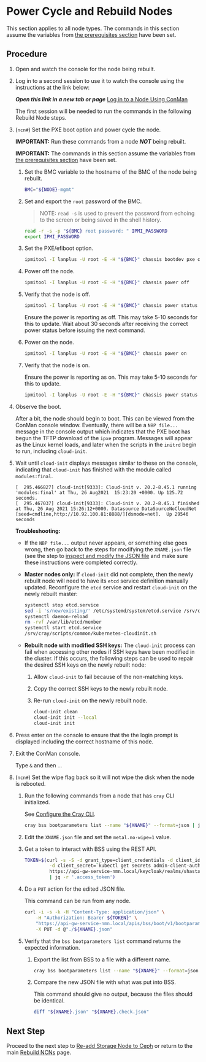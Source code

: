 # Power Cycle and Rebuild Nodes

This section applies to all node types. The commands in this section assume the variables from [the prerequisites section](Rebuild_NCNs.md#Prerequisites) have been set.

## Procedure

1. Open and watch the console for the node being rebuilt.

1. Log in to a second session to use it to watch the console using the instructions at the link below:

   ***Open this link in a new tab or page*** [Log in to a Node Using ConMan](../../conman/Log_in_to_a_Node_Using_ConMan.md)

   The first session will be needed to run the commands in the following Rebuild Node steps.

1. (`ncn#`) Set the PXE boot option and power cycle the node.

    **IMPORTANT:** Run these commands from a node ***NOT*** being rebuilt.

    **IMPORTANT:** The commands in this section assume the variables from [the prerequisites section](Rebuild_NCNs.md#Prerequisites) have been set.

    1. Set the BMC variable to the hostname of the BMC of the node being rebuilt.

        ```bash
        BMC="${NODE}-mgmt"
        ```

    1. Set and export the `root` password of the BMC.

        > NOTE: `read -s` is used to prevent the password from echoing to the screen or
        > being saved in the shell history.

        ```bash
        read -r -s -p "${BMC} root password: " IPMI_PASSWORD
        export IPMI_PASSWORD
        ```

    1. Set the PXE/efiboot option.

        ```bash
        ipmitool -I lanplus -U root -E -H "${BMC}" chassis bootdev pxe options=efiboot
        ```

    1. Power off the node.

        ```bash
        ipmitool -I lanplus -U root -E -H "${BMC}" chassis power off
        ```

    1. Verify that the node is off.

        ```bash
        ipmitool -I lanplus -U root -E -H "${BMC}" chassis power status
        ```

        Ensure the power is reporting as off. This may take 5-10 seconds for this to update. Wait about 30 seconds after receiving the correct power status before issuing the next command.

    1. Power on the node.

        ```bash
        ipmitool -I lanplus -U root -E -H "${BMC}" chassis power on
        ```

    1. Verify that the node is on.

       Ensure the power is reporting as on. This may take 5-10 seconds for this to update.

       ```bash
       ipmitool -I lanplus -U root -E -H "${BMC}" chassis power status
       ```

1. Observe the boot.

   After a bit, the node should begin to boot. This can be viewed from the ConMan console window. Eventually, there will be a `NBP file...` message in the console output which indicates that the
   PXE boot has begun the TFTP download of the `ipxe` program. Messages will appear as the Linux kernel loads, and later when the scripts in the `initrd` begin to run, including `cloud-init`.

1. Wait until `cloud-init` displays messages similar to these on the console, indicating that `cloud-init` has finished with the module called `modules:final`.

   ```text
   [  295.466827] cloud-init[9333]: Cloud-init v. 20.2-8.45.1 running 'modules:final' at Thu, 26 Aug2021  15:23:20 +0000. Up 125.72 seconds.
   [  295.467037] cloud-init[9333]: Cloud-init v. 20.2-8.45.1 finished at Thu, 26 Aug 2021 15:26:12+0000. Datasource DataSourceNoCloudNet [seed=cmdline,http://10.92.100.81:8888/][dsmode=net].  Up 29546 seconds
   ```

   **Troubleshooting:**

   * If the `NBP file...` output never appears, or something else goes wrong, then go back to the steps for modifying the `XNAME.json` file (see the step to
     [inspect and modify the JSON file](Identify_Nodes_and_Update_Metadata.md#procedure) and make sure these instructions were completed correctly.

   * **Master nodes only:** If `cloud-init` did not complete, then the newly rebuilt node will need to have its `etcd` service definition manually updated. Reconfigure the `etcd` service and
     restart `cloud-init` on the newly rebuilt master:

      ```bash
      systemctl stop etcd.service
      sed -i 's/new/existing/' /etc/systemd/system/etcd.service /srv/cray/resources/common/etcd/etcd.service
      systemctl daemon-reload
      rm -rvf /var/lib/etcd/member
      systemctl start etcd.service
      /srv/cray/scripts/common/kubernetes-cloudinit.sh
      ```

   * **Rebuilt node with modified SSH keys:** The `cloud-init` process can fail when accessing other nodes if SSH keys have been modified in the cluster. If this occurs, the following steps can be used to repair the desired SSH keys on the newly rebuilt node:

      1. Allow `cloud-init` to fail because of the non-matching keys.
      1. Copy the correct SSH keys to the newly rebuilt node.
      1. Re-run `cloud-init` on the newly rebuilt node.

         ```bash
         cloud-init clean
         cloud-init init --local
         cloud-init init
         ```

1. Press enter on the console to ensure that the the login prompt is displayed including the correct hostname of this node.

1. Exit the ConMan console.

   Type `&` and then `.`.

1. (`ncn#`) Set the wipe flag back so it will not wipe the disk when the node is rebooted.

   1. Run the following commands from a node that has `cray` CLI initialized.

      See [Configure the Cray CLI](../../configure_cray_cli.md).

       ```bash
       cray bss bootparameters list --name "${XNAME}" --format=json | jq .[] > "${XNAME}.json"
       ```

   1. Edit the `XNAME.json` file and set the `metal.no-wipe=1` value.

   1. Get a token to interact with BSS using the REST API.

       ```bash
       TOKEN=$(curl -s -S -d grant_type=client_credentials -d client_id=admin-client \
                -d client_secret=`kubectl get secrets admin-client-auth -o jsonpath='{.data.client-secret}' | base64 -d` \
                https://api-gw-service-nmn.local/keycloak/realms/shasta/protocol/openid-connect/token \
                | jq -r '.access_token')
       ```

   1. Do a `PUT` action for the edited JSON file.

      This command can be run from any node.

       ```bash
       curl -i -s -k -H "Content-Type: application/json" \
           -H "Authorization: Bearer ${TOKEN}" \
           "https://api-gw-service-nmn.local/apis/bss/boot/v1/bootparameters" \
           -X PUT -d @"./${XNAME}.json"
       ```

   1. Verify that the `bss bootparameters list` command returns the expected information.

      1. Export the list from BSS to a file with a different name.

         ```bash
         cray bss bootparameters list --name "${XNAME}" --format=json |jq .[]> "${XNAME}.check.json"
         ```

      1. Compare the new JSON file with what was put into BSS.

         This command should give no output, because the files should be identical.

         ```bash
         diff "${XNAME}.json" "${XNAME}.check.json"
         ```

## Next Step

Proceed to the next step to [Re-add Storage Node to Ceph](Re-add_Storage_Node_to_Ceph.md) or return to the main [Rebuild NCNs](Rebuild_NCNs.md) page.
